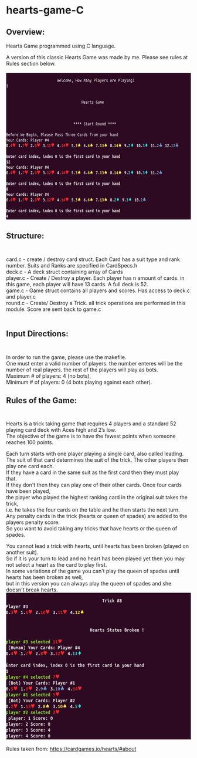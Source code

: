 # hearts-game-C

## Overview:

Hearts Game programmed using C language.

A version of this classic Hearts Game was made by me. Please see rules at Rules section below. <br><br>
<img src = "hearts1.png" width="600" height="400" >
## Structure:  <br> <br>

card.c - create / destroy card struct. Each Card has a suit type and rank number. Suits and Ranks are specified in CardSpecs.h<br>
deck.c - A deck struct containing array of Cards<br>
player.c - Create / Destroy a player. Each player has n amount of cards. in this game, each player will have 13 cards. A full deck is 52.<br>
game.c - Game struct contains all players and scores. Has access to deck.c and player.c<br>
round.c - Create/ Destroy a Trick. all trick operations are performed in this module. Score are sent back to game.c<br><br>

## Input Directions:<br><br>

In order to run the game, please use the makefile.<br>
One must enter a valid number of players. the number enteres will be the number of real players. the rest of the players will play as bots.<br>
Maximum # of players: 4 (no bots),<br>
Minimum # of players: 0 (4 bots playing against each other).<br>

## Rules of the Game:<br><br>

Hearts is a trick taking game that requires 4 players and a standard 52 playing card deck with Aces high and 2’s low.<br>
The objective of the game is to have the fewest points when someone reaches 100 points.<br>

Each turn starts with one player playing a single card, also called leading.<br>
The suit of that card determines the suit of the trick. The other players then play one card each.<br>
If they have a card in the same suit as the first card then they must play that.<br>
If they don't then they can play one of their other cards. Once four cards have been played,<br>
the player who played the highest ranking card in the original suit takes the trick,<br>
i.e. he takes the four cards on the table and he then starts the next turn.<br>
Any penalty cards in the trick (hearts or queen of spades) are added to the players penalty score.<br>
So you want to avoid taking any tricks that have hearts or the queen of spades.<br>

You cannot lead a trick with hearts, until hearts has been broken (played on another suit).<br>
So if it is your turn to lead and no heart has been played yet then you may not select a heart as the card to play first.<br>
In some variations of the game you can't play the queen of spades until hearts has been broken as well,<br>
but in this version you can always play the queen of spades and she doesn't break hearts.<br>
<img src = "hearts2.png" width="600" height="400" >

Rules taken from: https://cardgames.io/hearts/#about 

